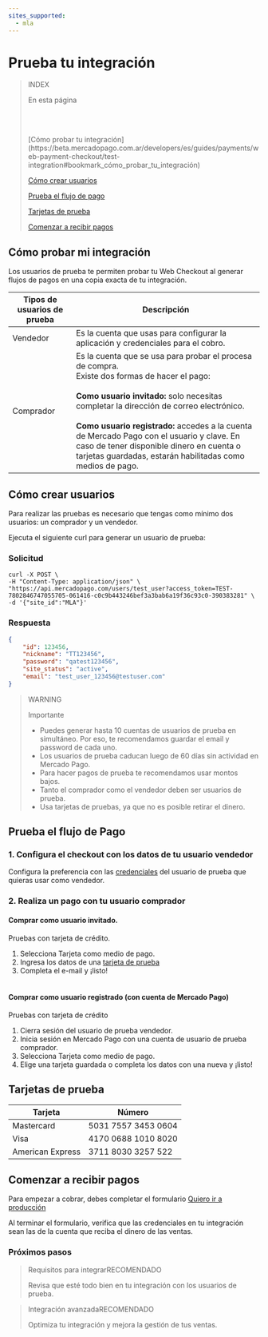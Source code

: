 ```yaml
---
sites_supported:
  - mla
---
```


# Prueba tu integración

> INDEX
>
> En esta página
>
>
> </p><br/><br/><p>
> [Cómo probar tu integración](https://beta.mercadopago.com.ar/developers/es/guides/payments/web-payment-checkout/test-integration#bookmark_cómo_probar_tu_integración)
>
> [Cómo crear usuarios](https://beta.mercadopago.com.ar/developers/es/guides/payments/web-payment-checkout/test-integration#bookmark_cómo_crear_usuarios)
>
> [Prueba el flujo de pago](https://beta.mercadopago.com.ar/developers/es/guides/payments/web-payment-checkout/test-integration#bookmark_prueba_el_flujo_de_pago)
>
> [Tarjetas de prueba](https://beta.mercadopago.com.ar/developers/es/guides/payments/web-payment-checkout/test-integration#bookmark_tarjetas_de_prueba)
>
> [Comenzar a recibir pagos](https://beta.mercadopago.com.ar/developers/es/guides/payments/web-payment-checkout/test-integration#bookmark_comenzar_a_recibir_pagos)


## Cómo probar mi integración

Los usuarios de prueba te permiten probar tu Web Checkout al generar flujos de pagos en una copia exacta de tu integración.

Tipos de usuarios de prueba | Descripción
------------ | -------------
Vendedor | Es la cuenta que usas para configurar la aplicación y credenciales para el cobro.
Comprador | Es la cuenta que se usa para probar el procesa de compra.<br/> Existe dos formas de hacer el pago:<br/><br/> **Como usuario invitado:** solo necesitas completar la dirección de correo electrónico.<br/><br/> **Como usuario registrado:** accedes a la cuenta de Mercado Pago con el usuario y clave. En caso de tener disponible dinero en cuenta o tarjetas guardadas, estarán habilitadas como medios de pago.


## Cómo crear usuarios
Para realizar las pruebas es necesario que tengas como mínimo dos usuarios: un comprador y un vendedor.

Ejecuta el siguiente curl para generar un usuario de prueba:

### Solicitud

```curl
curl -X POST \
-H "Content-Type: application/json" \
"https://api.mercadopago.com/users/test_user?access_token=TEST-7802846747055705-061416-c0c9b443246bef3a3bab6a19f36c93c0-390383281" \
-d '{"site_id":"MLA"}'
```


### Respuesta

```json
{
    "id": 123456,
    "nickname": "TT123456",
    "password": "qatest123456",
    "site_status": "active",
    "email": "test_user_123456@testuser.com"
}
```

>WARNING
>
>Importante
>
> * Puedes generar hasta 10 cuentas de usuarios de prueba en simultáneo. Por eso, te recomendamos guardar el email y password de cada uno.
> * Los usuarios de prueba caducan luego de 60 días sin actividad en Mercado Pago.
> * Para hacer pagos de prueba te recomendamos usar montos bajos.
> * Tanto el comprador como el vendedor deben ser usuarios de prueba.
> * Usa tarjetas de pruebas, ya que no es posible retirar el dinero.


## Prueba el flujo de Pago

### 1. Configura el checkout con los datos de tu usuario vendedor

Configura la preferencia con las <a href="https://www.mercadopago.com/mla/account/credentials" target="_blank"> credenciales</a> del usuario de prueba que quieras usar como vendedor.

### 2. Realiza un pago con tu usuario comprador

#### Comprar como usuario invitado.

Pruebas con tarjeta de crédito.

1. Selecciona Tarjeta como medio de pago.
2. Ingresa los datos de una [tarjeta de prueba](https://beta.mercadopago.com.ar/developers/es/guides/payments/web-payment-checkout/advanced-integration#bookmark_tarjetas_de_prueba)
3. Completa el e-mail y ¡listo!<br/><br/>

#### Comprar como usuario registrado (con cuenta de Mercado Pago)
Pruebas con tarjeta de crédito

1. Cierra sesión del usuario de prueba vendedor.
2. Inicia sesión en Mercado Pago con una cuenta de usuario de prueba comprador.
3. Selecciona Tarjeta como medio de pago.
4. Elige una tarjeta guardada o completa los datos con una nueva y ¡listo!


## Tarjetas de prueba

Tarjeta | Número
------------ | -------------
Mastercard | 5031 7557 3453 0604
Visa | 4170 0688 1010 8020
American Express | 3711 8030 3257 522


## Comenzar a recibir pagos

Para empezar a cobrar, debes completar el formulario <a href="https://www.mercadopago.com/mla/account/credentials/" target="_blank"> Quiero ir a producción</a>

Al terminar el formulario, verifica que las credenciales en tu integración sean las de la cuenta que reciba el dinero de las ventas.<br/>

### Próximos pasos

<div>
<a href="http://beta.mercadopago.com.ar/developers/es/guides/payments/web-payment-checkout/test-integration/" style="text-decoration:none;color:inherit">
<blockquote class="next-step-card">
<p class="card-note-title">Requisitos para integrar<span class="card-status-tag card-status-tag-recommended">RECOMENDADO</span></p>
 <p>Revisa que esté todo bien en tu integración con los usuarios de prueba.</p>
</blockquote>
</a>
<a href="http://beta.mercadopago.com.ar/developers/es/guides/payments/web-payment-checkout/advanced-integration/" style="text-decoration:none;color:inherit">       
<blockquote class="next-step-card">
<p class="card-note-title">Integración avanzada<span class="card-status-tag card-status-tag-recommended">RECOMENDADO</span></p>
 <p>Optimiza tu integración y mejora la gestión de tus ventas.</p>
</blockquote>
</a>   
</div>
<br/>
<br/>
<br/>
<br/>
<br/>
